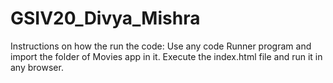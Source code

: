 # GSIV20_Divya_Mishra
Instructions on how the run the code: Use any code Runner program and import the folder of Movies app in it. Execute the index.html file and run it in any browser.
